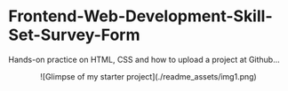 # Frontend-Web-Development-Skill-Set-Survey-Form
Hands-on practice on HTML, CSS and how to upload a project at Github...
<center>![Glimpse of my starter project](./readme_assets/img1.png)</center>


